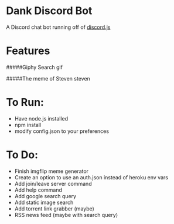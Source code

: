 # Dank Discord Bot
A Discord chat bot running off of <a href="https://github.com/hydrabolt/discord.js/">discord.js</a>
# Features
#####Giphy Search
	<name-of-bot> gif <gif-query>

#####The meme of Steven
	<name-of-bot> steven <top-text> <bottom-text>

# To Run:

- Have node.js installed
- npm install
- modify config.json to your preferences

# To Do:

- Finish imgflip meme generator
- Create an option to use an auth.json instead of heroku env vars
- Add join/leave server command
- Add help command
- Add google search query
- Add static image search
- Add torrent link grabber (maybe)
- RSS news feed (maybe with search query)
